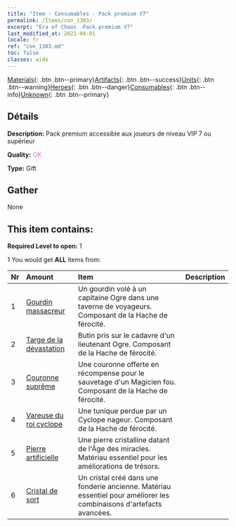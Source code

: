 ```yaml
---
title: "Item - Consumables - Pack premium V7"
permalink: /Items/con_1303/
excerpt: "Era of Chaos  Pack premium V7"
last_modified_at: 2021-04-01
locale: fr
ref: "con_1303.md"
toc: false
classes: wide
---
```

 [Materials](/fr/Items/){: .btn .btn--primary}[Artifacts](/fr/Items/Artifacts/){: .btn .btn--success}[Units](/fr/Items/Units/){: .btn .btn--warning}[Heroes](/fr/Items/Heroes/){: .btn .btn--danger}[Consumables](/fr/Items/Consumables/){: .btn .btn--info}[Unknown](/fr/Items/Unknown/){: .btn .btn--primary}

## Détails
 **Description:** Pack premium accessible aux joueurs de niveau VIP 7 ou supérieur

 **Quality:** <span style="color: #DA70D6">OK</span>

 **Type:** Gift

## Gather

  None

## This item contains:

 **Required Level to open:** 1

 1 You would get **ALL** items  from:

  | Nr | Amount |     Item    | Description |
  |:---|:-------|:------------|:-----------:|
  | 1 | [Gourdin massacreur](/fr/Items/art_125/) | Un gourdin volé à un capitaine Ogre dans une taverne de voyageurs. Composant de la Hache de férocité. | 
  | 2 | [Targe de la dévastation](/fr/Items/art_126/) | Butin pris sur le cadavre d'un lieutenant Ogre. Composant de la Hache de férocité. | 
  | 3 | [Couronne suprême](/fr/Items/art_127/) | Une couronne offerte en récompense pour le sauvetage d'un Magicien fou. Composant de la Hache de férocité. | 
  | 4 | [Vareuse du roi cyclope](/fr/Items/art_128/) | Une tunique perdue par un Cyclope nageur. Composant de la Hache de férocité. | 
  | 5 | [Pierre artificielle](/fr/Items/art_188/) | Une pierre cristalline datant de l'Âge des miracles. Matériau essentiel pour les améliorations de trésors. | 
  | 6 | [Cristal de sort](/fr/Items/art_189/) | Un cristal créé dans une fonderie ancienne. Matériau essentiel pour améliorer les combinaisons d'artefacts avancées. | 
